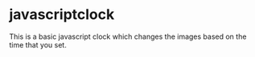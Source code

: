 # javascriptclock
This is a basic javascript clock which changes the images based on the time that you set.
